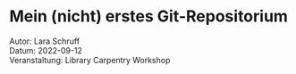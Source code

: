 # Mein (nicht) erstes Git-Repositorium

Autor: Lara Schruff  
Datum: 2022-09-12  
Veranstaltung: Library Carpentry Workshop

